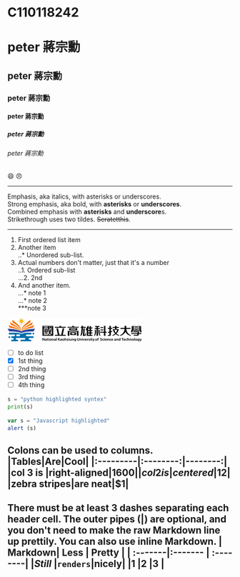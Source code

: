 # C110118242 #
# peter 蔣宗勳
## peter 蔣宗勳
### peter 蔣宗勳
#### peter 蔣宗勳
##### peter 蔣宗勳
###### peter 蔣宗勳
:smile:  😠

----
Emphasis, aka italics, with asterisks or underscores.  
Strong emphasis, aka bold, with **asterisks** or **underscores**.  
Combined emphasis with **asterisks** and **underscore**s.  
Strikethrough uses two tildes. ~~Seratetthis~~.  

----
1. First ordered list item  
2. Another item  
..* Unordered sub-list.
3. Actual numbers don't matter, just that it's a number  
..1. Ordered sub-list  
...2. 2nd  
4. And another item.  
...* note 1  
...* note 2  
***note 3  


![NKUST](logo.png "高科大")

- [ ] to do list
- [x] 1st thing
- [ ] 2nd thing
- [ ] 3rd thing
- [ ] 4th thing

```python
s = "python highlighted syntex"
print(s)
```

```js
var s = "Javascript highlighted"
alert (s)
```
Colons can be used to columns.
|Tables|Are|Cool|
|:---------|:--------:|--------:|
|col 3 is |right-aligned|$1600|
|col 2 is | centered|$12|
|zebra stripes|are neat|$1|
----
There must be at least 3 dashes separating each header cell.
The outer pipes (|) are optional, and you don't need to make the raw Markdown line up prettily. You can also use inline Markdown.
| Markdown| Less    | Pretty   |
| :-------|:------- | :--------|
|*Still*  |`renders`|**nicely**|
|1        |2        |3         |
----

